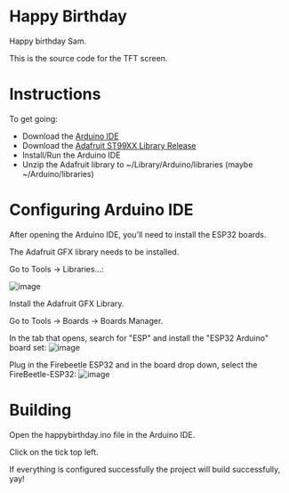 # Happy Birthday
Happy birthday Sam.

This is the source code for the TFT screen.

# Instructions
To get going:

 * Download the [Arduino IDE](https://www.arduino.cc/en/software)
 * Download the [Adafruit ST99XX Library Release](https://github.com/adafruit/Adafruit-ST7735-Library/releases/tag/1.10.1)
 * Install/Run the Arduino IDE
 * Unzip the Adafruit library to ~/Library/Arduino/libraries (maybe ~/Arduino/libraries)

# Configuring Arduino IDE
After opening the Arduino IDE, you'll need to install the ESP32 boards.

The Adafruit GFX library needs to be installed. 

Go to Tools -> Libraries...:

![image](https://github.com/ChrisAJS/HappyBirthdayTftEsp/assets/4558817/4eee7dff-7686-4e79-8611-0d8c338d3021)

Install the Adafruit GFX Library.

Go to Tools → Boards → Boards Manager.

In the tab that opens, search for "ESP" and install the "ESP32 Arduino" board set:
![image](https://github.com/ChrisAJS/HappyBirthdayTftEsp/assets/4558817/f3fafae9-83d9-4f02-904a-445d43fcb6bd)

Plug in the Firebeetle ESP32 and in the board drop down, select the FireBeetle-ESP32:
![image](https://github.com/ChrisAJS/HappyBirthdayTftEsp/assets/4558817/a3c96544-41cf-4309-9419-a3de0ac855b7)

# Building
Open the happybirthday.ino file in the Arduino IDE.

Click on the tick top left.

If everything is configured successfully the project will build successfully, yay!
